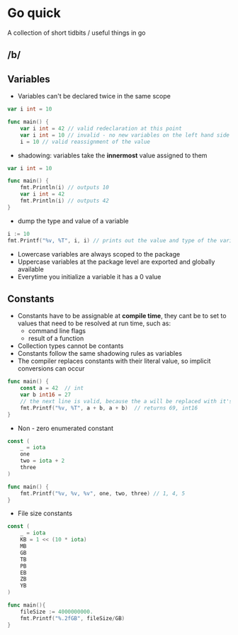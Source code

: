 # Go quick

A collection of short tidbits / useful things in go

## /b/

## Variables

* Variables can't be declared twice in the same scope
```go
var i int = 10	

func main() {
	var i int = 42 // valid redeclaration at this point
	var i int = 10 // invalid - no new variables on the left hand side
	i = 10 // valid reassignment of the value
```
* shadowing: variables take the **innermost** value assigned to them

```go
var i int = 10

func main() {
	fmt.Println(i) // outputs 10
	var i int = 42 
	fmt.Println(i) // outputs 42
}
```

* dump the type and value of a variable
```go
i := 10
fmt.Printf("%v, %T", i, i) // prints out the value and type of the variable
```

* Lowercase variables are always scoped to the package
* Uppercase variables at the package level are exported and globally available
* Everytime you initialize a variable it has a 0 value

## Constants
* Constants have to be assignable at **compile time**, they cant be to set to values that need to be resolved at run time, such as:
	- command line flags
	- result of a function
* Collection types cannot be contants
* Constants follow the same shadowing rules as variables
* The compiler replaces constants with their literal value, so implicit conversions can occur
```go
func main() {
	const a = 42  // int
	var b int16 = 27
	// the next line is valid, because the a will be replaced with it's literal value 42
	fmt.Printf("%v, %T", a + b, a + b)  // returns 69, int16
}
```

* Non - zero enumerated constant
```go
const (
	_ = iota
	one
	two = iota + 2
	three
)

func main() {
	fmt.Printf("%v, %v, %v", one, two, three) // 1, 4, 5
}

```

* File size constants
```go
const (
	_ = iota
	KB = 1 << (10 * iota)
	MB
	GB
	TB
	PB
	EB
	ZB
	YB
)

func main(){
	fileSize := 4000000000.
	fmt.Printf("%.2fGB", fileSize/GB)
}
```
